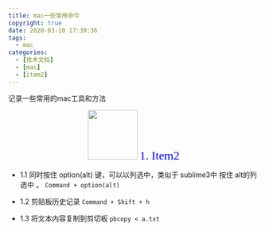 ```yaml
---
title: mac一些常用命令
copyright: true
date: 2020-03-10 17:39:36
tags:
  - mac
categories:
  - [技术文档]
  - [mac]
  - [item2]
---
```

记录一些常用的mac工具和方法
<!-- more-->

<center>
<img src="//zhangzw001.github.io/images/dockerniu.jpeg" width = "100" height = "100" style="border: 0"/>
<font color="blue" face="黑体" size=5> 1. Item2 </font>
</center>

- 1.1 同时按住 option(alt) 键，可以以列选中，类似于 sublime3中 按住 alt的列选中 。
`Command + option(alt) `

- 1.2 剪贴板历史记录
`Command + Shift + h`

- 1.3 将文本内容复制到剪切板
`pbcopy < a.txt`
